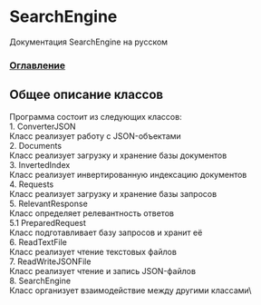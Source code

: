 # SearchEngine
Документация SearchEngine на русском

### [Оглавление](../index.md)

## Общее описание классов
Программа состоит из следующих классов:\
    1. ConverterJSON\
Класс реализует работу с JSON-объектами\
    2. Documents\
Класс реализует загрузку и хранение базы документов\
    3. InvertedIndex\
Класс реализует инвертированную индексацию документов\
    4. Requests\
Класс реализует загрузку и хранение базы запросов\
    5. RelevantResponse\
Класс определяет релевантность ответов\
        5.1 PreparedRequest\
    Класс подготавливает базу запросов и хранит её\
    6. ReadTextFile\
Класс реализует чтение текстовых файлов\
    7. ReadWriteJSONFile\
Класс реализует чтение и запись JSON-файлов\
    8. SearchEngine\
Класс организует взаимодействие между другими классами\
